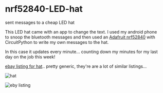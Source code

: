 # nrf52840-LED-hat
sent messages to a cheap LED hat

This LED hat came with an app to change the text. I used my android phone to snoop the bluetooth messages and then used an [Adafruit nrf52840](https://www.adafruit.com/product/4062) with CircuitPython to write my own messages to the hat.  

In this case it updates every minute... counting down my minutes for my last day on the job this week!


[ebay listing for hat](https://www.ebay.com/itm/LED-Message-Hat-Original-Quality-Create-Your-Own-Text/264361690698).. pretty generic, they're are a lot of similar listings...

![hat](https://github.com/hydronics2/nrf52840-LED-hat/blob/master/led_hat.jpg)

![eby listing](https://github.com/hydronics2/nrf52840-LED-hat/blob/master/ebay_listing_pic.PNG)


